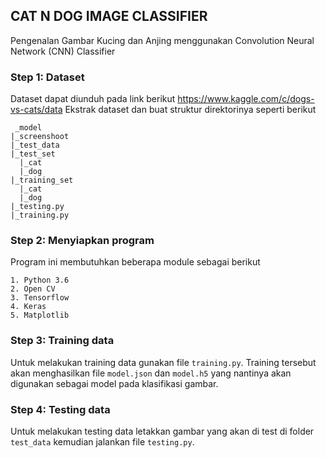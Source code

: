 ## CAT N DOG IMAGE CLASSIFIER
Pengenalan Gambar Kucing dan Anjing menggunakan Convolution Neural Network (CNN) Classifier

### Step 1: Dataset
Dataset dapat diunduh pada link berikut https://www.kaggle.com/c/dogs-vs-cats/data
Ekstrak dataset dan buat struktur direktorinya seperti berikut
```
 _model
|_screenshoot
|_test_data
|_test_set
  |_cat
  |_dog
|_training_set
  |_cat
  |_dog
|_testing.py
|_training.py
```
### Step 2: Menyiapkan program
Program ini membutuhkan beberapa module sebagai berikut
```
1. Python 3.6
2. Open CV
3. Tensorflow
4. Keras
5. Matplotlib
```
### Step 3: Training data
Untuk melakukan training data gunakan file ```training.py```. Training tersebut akan menghasilkan file ```model.json``` dan ```model.h5``` yang nantinya akan digunakan sebagai model pada klasifikasi gambar.

### Step 4: Testing data
Untuk melakukan testing data letakkan gambar yang akan di test di folder ```test_data``` kemudian jalankan file ```testing.py```.
